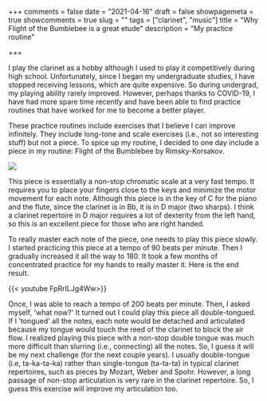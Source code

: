 +++
comments = false
date = "2021-04-16"
draft = false
showpagemeta = true
showcomments = true
slug = ""
tags = ["clarinet", "music"]
title = "Why Flight of the Bumblebee is a great etude"
description = "My practice routine"

+++

I play the clarinet as a hobby although I used to play it competitively during high school. Unfortunately, since I began my undergraduate studies, I have stopped receiving lessons, which are quite expensive. So during undergrad, my playing ability rarely improved. However, perhaps thanks to COVID-19, I have had more spare time recently and have been able to find practice routines that have worked for me to become a better player.

These practice routines include exercises that I believe I can improve infinitely. They include long-tone and scale exercises (i.e., not so interesting stuff) but not a piece. To spice up my routine, I decided to one day include a piece in my routine: Flight of the Bumblebee by Rimsky-Korsakov.

![](/img/bumblebee.jpg)

This piece is essentially a non-stop chromatic scale at a very fast tempo. It requires you to place your fingers close to the keys and minimize the motor movement for each note. Although this piece is in the key of C for the piano and the flute, since the clarinet is in Bb, it is in D major (two sharps). I think a clarinet repertoire in D major requires a lot of dexterity from the left hand, so this is an excellent piece for those who are right handed.

To really master each note of the piece, one needs to play this piece slowly. I started practicing this piece at a tempo of 90 beats per minute. Then I gradually increased it all the way to 180. It took a few months of concentrated practice for my hands to really master it. Here is the end result. 

{{< youtube FpRrlLJg4Ww>}}  

Once, I was able to reach a tempo of 200 beats per minute. Then, I asked myself, 'what now?' It turned out I could play this piece all double-tongued. If I 'tongued' all the notes, each note would be detached and articulated because my tongue would touch the reed of the clarinet to block the air flow. I realized playing this piece with a non-stop double tongue was much more difficult than slurring (i.e., connecting) all the notes. So, I guess it will be my next challenge (for the next couple years). I usually double-tongue (i.e, ta-ka-ta-ka) rather than single-tongue (ta-ta-ta) in typical clarinet repertoires, such as pieces by Mozart, Weber and Spohr. However, a long passage of non-stop articulation is very rare in the clarinet repertoire. So, I guess this exercise will improve my articulation too.